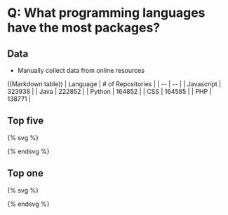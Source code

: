# Q: What programming languages have the most packages?

## Data

* Manually collect data from online resources

((Markdown table))
| Language | # of Repositories |
| -- | -- |
| Javascript | 323938 |
| Java       | 222852 |
| Python     | 164852 |
| CSS        | 164585 |
| PHP        | 138771 |
## Top five

{% svg %}

<!-- barchart with five bars -->
<rect x="0" width="20" height="100" style="fill:rgb(0,0,255);stroke-width:3;stroke:rgb(0,0,0)" />
<rect x="30" width="20" height="60" style="fill:rgb(0,0,255);stroke-width:3;stroke:rgb(0,0,0)" />
<rect x="60" width="20" height="50" style="fill:rgb(0,0,255);stroke-width:3;stroke:rgb(0,0,0)" />
<rect x="90" width="20" height="49" style="fill:rgb(0,0,255);stroke-width:3;stroke:rgb(0,0,0)" />
<rect x="120" width="20" height="45" style="fill:rgb(0,0,255);stroke-width:3;stroke:rgb(0,0,0)" />

{% endsvg %}

## Top one

{% svg %}

<!-- same barchart, but the top is highlighted, using css -->
<rect x="0" width="20" height="100" style="fill:rgb(255,0,0);stroke-width:3;stroke:rgb(0,0,0)" />
<rect x="30" width="20" height="60" style="fill:rgb(0,0,255);stroke-width:3;stroke:rgb(0,0,0)" />
<rect x="60" width="20" height="50" style="fill:rgb(0,0,255);stroke-width:3;stroke:rgb(0,0,0)" />
<rect x="90" width="20" height="49" style="fill:rgb(0,0,255);stroke-width:3;stroke:rgb(0,0,0)" />
<rect x="120" width="20" height="45" style="fill:rgb(0,0,255);stroke-width:3;stroke:rgb(0,0,0)" />

{% endsvg %}